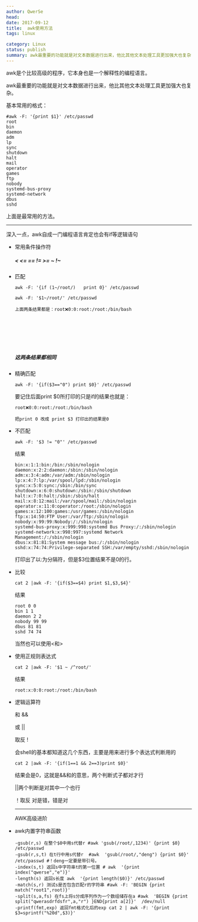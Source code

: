 ```yaml
---
author: QwerSe
head: 
date: 2017-09-12
title:  awk使用方法
tags: linux

category: Linux
status: publish
summary: awk最重要的功能就是对文本数据进行出来，他比其他文本处理工具更加强大也复杂
---
```

awk是个比较高级的程序，它本身也是一个解释性的编程语言。

awk最重要的功能就是对文本数据进行出来，他比其他文本处理工具更加强大也复杂。

基本常用的格式：

```
#awk -F: '{print $1}' /etc/passwd
root
bin
daemon
adm
lp
sync
shutdown
halt
mail
operator
games
ftp
nobody
systemd-bus-proxy
systemd-network
dbus
sshd

```

上面是最常用的方法。

---

深入一点，awk自成一门编程语言肯定也会有if等逻辑语句

- 常用条件操作符

  ##### <    <=    ==     !=     >=    ~     !~

- 匹配

  ```
  awk -F: '{if (1~/root/)   print 0}' /etc/passwd

  awk -F: '$1~/root/' /etc/passwd

  上面两条结果都是：root❌0:0:root:/root:/bin/bash

  ```

  ​

  ​

  ​

  #####  这两条结果都相同

- 精确匹配

  `awk -F: '{if($3=="0") print $0}' /etc/passwd`

  要记住后面print $0所打印的只是if的结果也就是：

  ```
  root❌0:0:root:/root:/bin/bash

  把print 0 改成 print $3 打印出的结果是0
  ```

- 不匹配

  `awk -F: '$3 != "0"' /etc/passwd`

  结果

  ```
  bin:x:1:1:bin:/bin:/sbin/nologin
  daemon:x:2:2:daemon:/sbin:/sbin/nologin
  adm:x:3:4:adm:/var/adm:/sbin/nologin
  lp:x:4:7:lp:/var/spool/lpd:/sbin/nologin
  sync:x:5:0:sync:/sbin:/bin/sync
  shutdown:x:6:0:shutdown:/sbin:/sbin/shutdown
  halt:x:7:0:halt:/sbin:/sbin/halt
  mail:x:8:12:mail:/var/spool/mail:/sbin/nologin
  operator:x:11:0:operator:/root:/sbin/nologin
  games:x:12:100:games:/usr/games:/sbin/nologin
  ftp:x:14:50:FTP User:/var/ftp:/sbin/nologin
  nobody:x:99:99:Nobody:/:/sbin/nologin
  systemd-bus-proxy:x:999:998:systemd Bus Proxy:/:/sbin/nologin
  systemd-network:x:998:997:systemd Network Management:/:/sbin/nologin
  dbus:x:81:81:System message bus:/:/sbin/nologin
  sshd:x:74:74:Privilege-separated SSH:/var/empty/sshd:/sbin/nologin
  ```

  打印出了以:为分隔符，但是$3位置结果不是0的行。

- 比较

  `cat 2 |awk -F: '{if($3==$4) print $1,$3,$4}'`

  结果

  ```
  root 0 0
  bin 1 1
  daemon 2 2
  nobody 99 99
  dbus 81 81
  sshd 74 74

  ```

  当然也可以使用<和>

- 使用正规则表达式

  `cat 2 |awk -F: '$1 ~ /^root/'`

  结果

  `root:x:0:0:root:/root:/bin/bash`

- 逻辑运算符

  和 && 

  或 ||

  取反  !

  会shell的基本都知道这几个东西，主要是用来进行多个表达式判断用的

  `cat 2 |awk -F: '{if(1==1 && 2==3)print $0}'`

  结果会是0，这就是&&和的意思，两个判断式子都对才行

  ||两个判断是对其中一个也行

  ！取反 对是错，错是对

  ---

  AWK高级进阶

- awk内置字符串函数

  ```
  -gsub(r,s) 在整个$0中用s代替r #awk 'gsub(/root/,1234)' {print $0} /etc/passwd
  -gsub(r,s,t) 在t行中用s代替r  #awk  'gsub(/root/,"deng") {print $0}' /etc/passwd #！deng一定要是带引号。
  -index(s,t) 返回s中字符串t的第一位置 # awk  '{print index("qwerse","e")}'
  -length(s) 返回s长度 awk  '{print length($0)}' /etc/passwd
  -match(s,r) 测试s是否包含匹配r的字符串 #awk -F: 'BEGIN {print match("root1",root)}'
  -split(s,a,fs) 在fs上将s分成序列作为一个数组储存在a #awk  'BEGIN {print split("qwerasdrfdsfr",a,"r") }END{print a[2]}'  /dev/null
  -printf(fmt,exp) 返回fmt格式化后的exp cat 2 | awk -F: '{print $3=sprintf("%20d",$3)}'



  ```

  ​